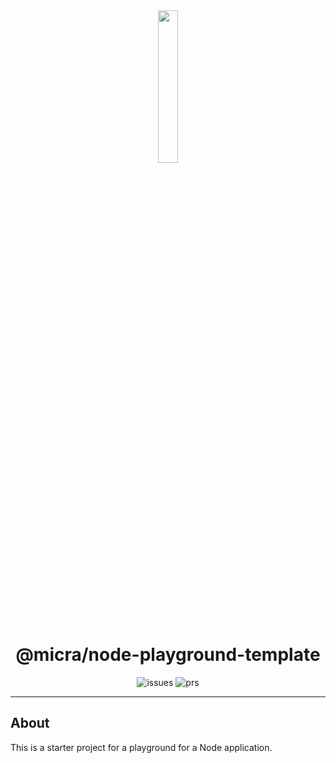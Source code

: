 <div align="center">
  <img src="https://raw.githubusercontent.com/micrajs/micrajs/live/.assets/logo.png" width="25%" />
</div>

<h1 align="center">@micra/node-playground-template</h1>

<p align="center">
  <img alt="issues" src="https://img.shields.io/github/issues/micrajs/node-playground-template.svg">
  <img alt="prs" src="https://img.shields.io/github/issues-pr/micrajs/node-playground-template.svg">
</p>

<hr />

## About

This is a starter project for a playground for a Node application.
